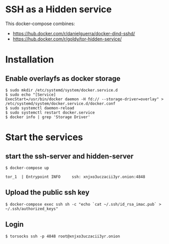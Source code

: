 # SSH as a Hidden service

This docker-compose combines:
 * https://hub.docker.com/r/danielguerra/docker-dind-sshd/
 * https://hub.docker.com/r/goldy/tor-hidden-service/

# Installation

## Enable overlayfs as docker storage 
```
$ sudo mkdir /etc/systemd/system/docker.service.d
$ sudo echo "[Service]
ExecStart=/usr/bin/docker daemon -H fd:// --storage-driver=overlay" > /etc/systemd/system/docker.service.d/docker.conf
$ sudo systemctl daemon-reload
$ sudo systemctl restart docker.service
$ docker info | grep 'Storage Driver'
```
# Start the services

## start the ssh-server and hidden-server
```
$ docker-compose up
```

`tor_1  | Entrypoint INFO     ssh: xnjxo3uczacii3yr.onion:4848`

## Upload the public ssh key
```
$ docker-compose exec ssh sh -c "echo `cat ~/.ssh/id_rsa_imac.pub` > ~/.ssh/authorized_keys"
```

## Login
```
$ torsocks ssh -p 4848 root@xnjxo3uczacii3yr.onion
```
